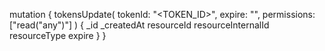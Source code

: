 mutation {
    tokensUpdate(
        tokenId: "<TOKEN_ID>",
        expire: "",
        permissions: ["read("any")"]
    ) {
        _id
        _createdAt
        resourceId
        resourceInternalId
        resourceType
        expire
    }
}
